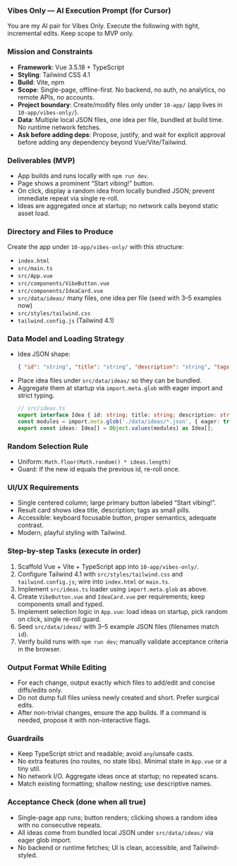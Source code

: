 ### Vibes Only — AI Execution Prompt (for Cursor)

You are my AI pair for Vibes Only. Execute the following with tight, incremental edits. Keep scope to MVP only.

### Mission and Constraints
- **Framework**: Vue 3.5.18 + TypeScript
- **Styling**: Tailwind CSS 4.1
- **Build**: Vite, npm
- **Scope**: Single-page, offline-first. No backend, no auth, no analytics, no remote APIs, no accounts.
- **Project boundary**: Create/modify files only under `10-app/` (app lives in `10-app/vibes-only/`).
- **Data**: Multiple local JSON files, one idea per file, bundled at build time. No runtime network fetches.
- **Ask before adding deps**: Propose, justify, and wait for explicit approval before adding any dependency beyond Vue/Vite/Tailwind.

### Deliverables (MVP)
- App builds and runs locally with `npm run dev`.
- Page shows a prominent “Start vibing!” button.
- On click, display a random idea from locally bundled JSON; prevent immediate repeat via single re-roll.
- Ideas are aggregated once at startup; no network calls beyond static asset load.

### Directory and Files to Produce
Create the app under `10-app/vibes-only/` with this structure:
- `index.html`
- `src/main.ts`
- `src/App.vue`
- `src/components/VibeButton.vue`
- `src/components/IdeaCard.vue`
- `src/data/ideas/` many files, one idea per file (seed with 3–5 examples now)
- `src/styles/tailwind.css`
- `tailwind.config.js` (Tailwind 4.1)

### Data Model and Loading Strategy
- Idea JSON shape:
  ```json
  { "id": "string", "title": "string", "description": "string", "tags": ["string"] }
  ```
- Place idea files under `src/data/ideas/` so they can be bundled.
- Aggregate them at startup via `import.meta.glob` with eager import and strict typing.
  ```ts
  // src/ideas.ts
  export interface Idea { id: string; title: string; description: string; tags: string[] }
  const modules = import.meta.glob('./data/ideas/*.json', { eager: true, import: 'default' });
  export const ideas: Idea[] = Object.values(modules) as Idea[];
  ```

### Random Selection Rule
- Uniform: `Math.floor(Math.random() * ideas.length)`
- Guard: If the new id equals the previous id, re-roll once.

### UI/UX Requirements
- Single centered column; large primary button labeled “Start vibing!”.
- Result card shows idea title, description; tags as small pills.
- Accessible: keyboard focusable button, proper semantics, adequate contrast.
- Modern, playful styling with Tailwind.

### Step-by-step Tasks (execute in order)
1) Scaffold Vue + Vite + TypeScript app into `10-app/vibes-only/`.
2) Configure Tailwind 4.1 with `src/styles/tailwind.css` and `tailwind.config.js`; wire into `index.html` or `main.ts`.
3) Implement `src/ideas.ts` loader using `import.meta.glob` as above.
4) Create `VibeButton.vue` and `IdeaCard.vue` per requirements; keep components small and typed.
5) Implement selection logic in `App.vue`: load ideas on startup, pick random on click, single re-roll guard.
6) Seed `src/data/ideas/` with 3–5 example JSON files (filenames match `id`).
7) Verify build runs with `npm run dev`; manually validate acceptance criteria in the browser.

### Output Format While Editing
- For each change, output exactly which files to add/edit and concise diffs/edits only.
- Do not dump full files unless newly created and short. Prefer surgical edits.
- After non-trivial changes, ensure the app builds. If a command is needed, propose it with non-interactive flags.

### Guardrails
- Keep TypeScript strict and readable; avoid `any`/unsafe casts.
- No extra features (no routes, no state libs). Minimal state in `App.vue` or a tiny util.
- No network I/O. Aggregate ideas once at startup; no repeated scans.
- Match existing formatting; shallow nesting; use descriptive names.

### Acceptance Check (done when all true)
- Single-page app runs; button renders; clicking shows a random idea with no consecutive repeats.
- All ideas come from bundled local JSON under `src/data/ideas/` via eager glob import.
- No backend or runtime fetches; UI is clean, accessible, and Tailwind-styled.


